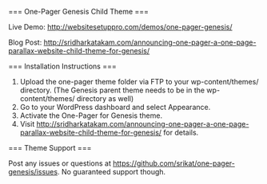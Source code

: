 === One-Pager Genesis Child Theme ===

Live Demo: http://websitesetuppro.com/demos/one-pager-genesis/

Blog Post: http://sridharkatakam.com/announcing-one-pager-a-one-page-parallax-website-child-theme-for-genesis/


=== Installation Instructions ===

1. Upload the one-pager theme folder via FTP to your wp-content/themes/ directory. (The Genesis parent theme needs to be in the wp-content/themes/ directory as well)
2. Go to your WordPress dashboard and select Appearance.
3. Activate the One-Pager for Genesis theme.
4. Visit http://sridharkatakam.com/announcing-one-pager-a-one-page-parallax-website-child-theme-for-genesis/ for details.


=== Theme Support ===

Post any issues or questions at https://github.com/srikat/one-pager-genesis/issues. No guaranteed support though.
